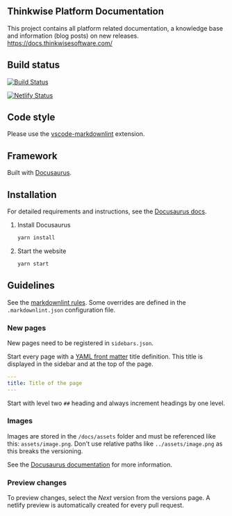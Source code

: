 ## Thinkwise Platform Documentation

This project contains all platform related documentation, a knowledge base and information (blog posts) on new releases.
<https://docs.thinkwisesoftware.com/>

## Build status

[![Build Status](https://dev.azure.com/thinkwise/Documentation/_apis/build/status/GitHub?branchName=master)](https://dev.azure.com/thinkwise/Documentation/_build/latest?definitionId=92&branchName=master)

[![Netlify Status](https://api.netlify.com/api/v1/badges/2c420caa-76fe-4666-8584-c3258d07a869/deploy-status)](https://app.netlify.com/sites/thinkwise-docs/deploys)

## Code style

Please use the [vscode-markdownlint](https://github.com/DavidAnson/vscode-markdownlint) extension.

## Framework

Built with [Docusaurus](https://docusaurus.io/).

## Installation

For detailed requirements and instructions, see the [Docusaurus docs](https://docusaurus.io/docs/en/installation).

1. Install Docusaurus

   ```sh
   yarn install
   ```

2. Start the website

   ```sh
   yarn start
   ```

## Guidelines

See the [markdownlint rules](https://github.com/DavidAnson/markdownlint/blob/master/doc/Rules.md). Some overrides are defined in the `.markdownlint.json` configuration file.

### New pages

New pages need to be registered in `sidebars.json`.

Start every page with a [YAML front matter](http://assemble.io/docs/YAML-front-matter.html) title definition. This title is displayed in the sidebar and at the top of the page.

```yaml
---
title: Title of the page 
---
```

Start with level two `##` heading and always increment headings by one level.

### Images

Images are stored in the `/docs/assets` folder and must be referenced like this: `assets/image.png`. Don't use relative paths like `../assets/image.png` as this breaks the versioning.

See the [Docusaurus documentation](https://docusaurus.io/docs/en/doc-markdown#linking-to-images-and-other-assets) for more information.

### Preview changes

To preview changes, select the _Next_ version from the versions page.
A netlify preview is automatically created for every pull request.
